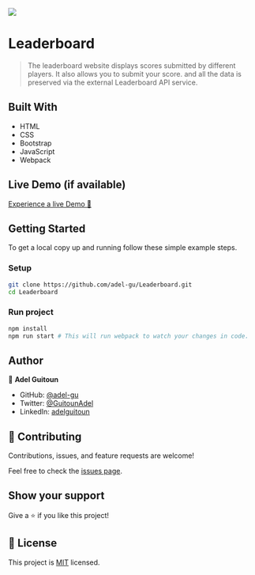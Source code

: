 ![](https://img.shields.io/badge/Microverse-blueviolet)

# Leaderboard

> The leaderboard website displays scores submitted by different players. It also allows you to submit your score. and all the data is preserved via the external Leaderboard API service.


## Built With

- HTML
- CSS
- Bootstrap
- JavaScript
- Webpack

## Live Demo (if available)
[Experience a live Demo 🚀](https://livedemo.com)


## Getting Started
To get a local copy up and running follow these simple example steps.

### Setup
```bash
git clone https://github.com/adel-gu/Leaderboard.git
cd Leaderboard
```

### Run project 
```bash
npm install
npm run start # This will run webpack to watch your changes in code.
```

## Author

👤 **Adel Guitoun**

- GitHub: [@adel-gu](https://github.com/adel-gu)
- Twitter: [@GuitounAdel](https://twitter.com/@GuitounAdel)
- LinkedIn: [adelguitoun](https://linkedin.com/in/adelguitoun)

## 🤝 Contributing

Contributions, issues, and feature requests are welcome!

Feel free to check the [issues page](../../issues/).

## Show your support

Give a ⭐️ if you like this project!

## 📝 License

This project is [MIT](./MIT.md) licensed.
